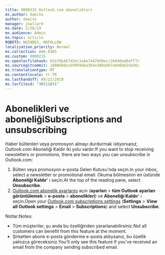 ```yaml
---
title: 9000215 Outlook.com abonelikleri
ms.author: daeite
author: daeite
manager: joallard
ms.date: 2/26/19
ms.audience: Admin
ms.topic: article
ROBOTS: NOINDEX, NOFOLLOW
localization_priority: Normal
ms.collection: Adm_O365
ms.custom: 9000215
ms.openlocfilehash: 03a76b467d24c1a4e7e478d9ecc2bd4dad8aff7c
ms.sourcegitcommit: 1d98db8acb9959aba3b5e308a567ade6b62da56c
ms.translationtype: MT
ms.contentlocale: tr-TR
ms.lasthandoff: 08/22/2019
ms.locfileid: "36511831"
---
```

# <a name="subscriptions-and-unsubscribing"></a><span data-ttu-id="7d29f-102">Abonelikleri ve aboneliği</span><span class="sxs-lookup"><span data-stu-id="7d29f-102">Subscriptions and unsubscribing</span></span>

<span data-ttu-id="7d29f-103">Haber bültenleri veya promosyon almayı durdurmak istiyorsanız, Outlook.com Aboneliği Kaldır iki yolu vardır:</span><span class="sxs-lookup"><span data-stu-id="7d29f-103">If you want to stop receiving newsletters or promotions, there are two ways you can unsubscribe in Outlook.com:</span></span>

1. <span data-ttu-id="7d29f-104">Bülten veya promosyon e-posta Gelen Kutusu'nda seçin.</span><span class="sxs-lookup"><span data-stu-id="7d29f-104">In your inbox, select a newsletter or promotional email.</span></span> <span data-ttu-id="7d29f-105">Okuma bölmesinin en üstünde **Aboneliği Kaldır**' ı seçin.</span><span class="sxs-lookup"><span data-stu-id="7d29f-105">At the top of the reading pane, select **Unsubscribe**.</span></span>
2. <span data-ttu-id="7d29f-106">[Outlook.com abonelik ayarlarını](https://outlook.live.com/mail/options/mail/brandsSubscriptions) açın (**ayarları** > **tüm Outlook ayarları görüntülemek** > **e-posta** > **abonelikleri**) ve **Aboneliği Kaldır**' ı seçin.</span><span class="sxs-lookup"><span data-stu-id="7d29f-106">Open your [Outlook.com subscriptions settings](https://outlook.live.com/mail/options/mail/brandsSubscriptions) (**Settings** > **View all Outlook settings** > **Email** > **Subscriptions**) and select **Unsubscribe**.</span></span>

<span data-ttu-id="7d29f-107">Notlar:</span><span class="sxs-lookup"><span data-stu-id="7d29f-107">Notes:</span></span>

- <span data-ttu-id="7d29f-108">Tüm müşteriler, şu anda bu özelliğinden yararlanabilirsiniz.</span><span class="sxs-lookup"><span data-stu-id="7d29f-108">Not all customers can benefit from this feature at the moment.</span></span>
- <span data-ttu-id="7d29f-109">Şirketten abone e-posta gönderme e-posta aldıysanız, bu özellik yalnızca göreceksiniz.</span><span class="sxs-lookup"><span data-stu-id="7d29f-109">You'll only see this feature if you've received an email from the company sending subscribed email.</span></span>